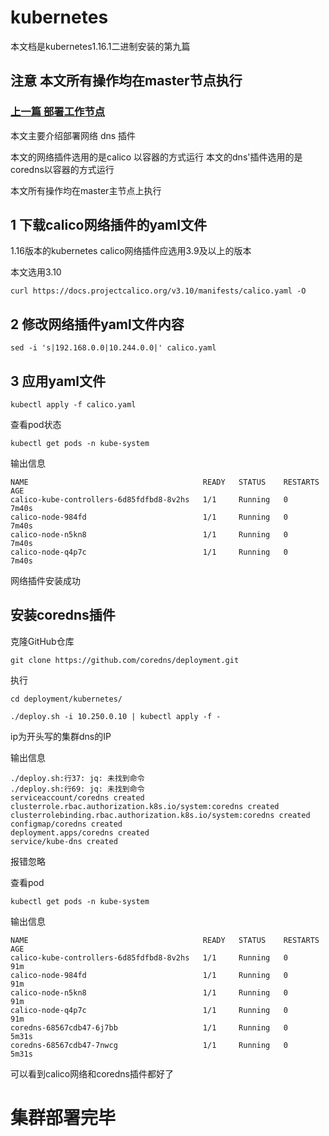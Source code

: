 # kubernetes

本文档是kubernetes1.16.1二进制安装的第九篇

## 注意 本文所有操作均在master节点执行

### [上一篇 部署工作节点](https://github.com/mytting/kubernetes/blob/master/%E4%BA%8C%E8%BF%9B%E5%88%B6%E5%AE%89%E8%A3%851.16.1/v1.16.1-H%20%E9%83%A8%E7%BD%B2%E5%B7%A5%E4%BD%9C%E8%8A%82%E7%82%B9.md)

本文主要介绍部署网络 dns 插件

本文的网络插件选用的是calico 以容器的方式运行
本文的dns'插件选用的是coredns以容器的方式运行

本文所有操作均在master主节点上执行

## 1 下载calico网络插件的yaml文件

1.16版本的kubernetes calico网络插件应选用3.9及以上的版本

本文选用3.10

```
curl https://docs.projectcalico.org/v3.10/manifests/calico.yaml -O
```

## 2  修改网络插件yaml文件内容

```
sed -i 's|192.168.0.0|10.244.0.0|' calico.yaml
```

## 3 应用yaml文件

```
kubectl apply -f calico.yaml
```

查看pod状态

```
kubectl get pods -n kube-system
```

输出信息

```
NAME                                       READY   STATUS    RESTARTS   AGE
calico-kube-controllers-6d85fdfbd8-8v2hs   1/1     Running   0          7m40s
calico-node-984fd                          1/1     Running   0          7m40s
calico-node-n5kn8                          1/1     Running   0          7m40s
calico-node-q4p7c                          1/1     Running   0          7m40s
```

网络插件安装成功

## 安装coredns插件

克隆GitHub仓库

```
git clone https://github.com/coredns/deployment.git
```

执行

```
cd deployment/kubernetes/
```

```
./deploy.sh -i 10.250.0.10 | kubectl apply -f -
```

ip为开头写的集群dns的IP

输出信息

```
./deploy.sh:行37: jq: 未找到命令
./deploy.sh:行69: jq: 未找到命令
serviceaccount/coredns created
clusterrole.rbac.authorization.k8s.io/system:coredns created
clusterrolebinding.rbac.authorization.k8s.io/system:coredns created
configmap/coredns created
deployment.apps/coredns created
service/kube-dns created
```

报错忽略

查看pod

```
kubectl get pods -n kube-system
```

输出信息

```
NAME                                       READY   STATUS    RESTARTS   AGE
calico-kube-controllers-6d85fdfbd8-8v2hs   1/1     Running   0          91m
calico-node-984fd                          1/1     Running   0          91m
calico-node-n5kn8                          1/1     Running   0          91m
calico-node-q4p7c                          1/1     Running   0          91m
coredns-68567cdb47-6j7bb                   1/1     Running   0          5m31s
coredns-68567cdb47-7nwcg                   1/1     Running   0          5m31s
```

可以看到calico网络和coredns插件都好了

# 集群部署完毕

